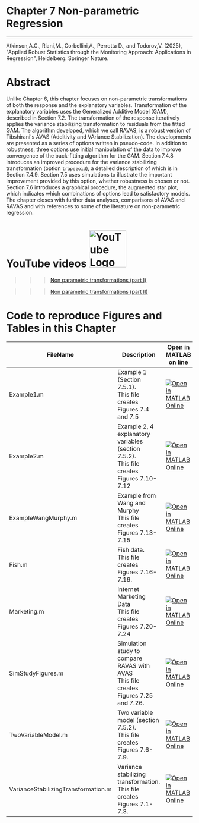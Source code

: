 # Chapter 7 Non-parametric Regression


---
Atkinson,A.C., Riani,M., Corbellini,A., Perrotta D., and Todorov,V. (2025), "Applied Robust Statistics through the Monitoring Approach: 
Applications in Regression", Heidelberg: Springer Nature.

# Abstract
 Unlike Chapter 6, this chapter focuses on non-parametric transformations of both the response and the explanatory variables. Transformation of the explanatory variables uses the Generalized Additive Model (GAM), described in Section 7.2. The transformation of the response iteratively applies the variance stabilizing transformation to residuals from the fitted GAM. The algorithm developed, which we call RAVAS, is a robust version of Tibshirani's AVAS  (Additivity and VAriance Stabilization).  The developments are presented as a series of options written in pseudo-code. In addition to robustness, three options use initial manipulation of the data to improve convergence of the back-fitting algorithm for the GAM. Section 7.4.8 introduces an improved procedure for the variance stabilizing transformation (option ``trapezoid``), a detailed description of which is in Section 7.4.9.  Section 7.5 uses simulations to illustrate the important improvement provided by this option, whether robustness is chosen or not. Section 7.6  introduces a  graphical procedure, the augmented star plot, which indicates which combinations of options lead to satisfactory models. The chapter closes with further data analyses, comparisons of AVAS and RAVAS and with references to some of the literature on non-parametric regression.


# YouTube videos  <img src="https://upload.wikimedia.org/wikipedia/commons/b/b8/YouTube_Logo_2017.svg" alt="YouTube Logo" width="100">


>>> <a href="https://youtu.be/Q7D3HioOxHQ?si=iC5gNyOYEvtOlkbp"> Non parametric transformations (part I) </a>

>>> <a href="https://youtu.be/bvOWwGmxRko?si=m0FtPkrlU4ctTizY"> Non parametric transformations (part II) </a>


# Code to reproduce Figures and Tables in this Chapter





| FileName | Description | Open in MATLAB on line | Jupiter notebook | 
 |---|---|---|---| 
 |Example1.m|Example 1 (Section 7.5.1).<br/> This file creates Figures 7.4 and 7.5|[![Open in MATLAB Online](https://www.mathworks.com/images/responsive/global/open-in-matlab-online.svg)](https://matlab.mathworks.com/open/github/v1?repo=UniprJRC/FigMonitoringBook&file=cap7//Example1.m)| [[ipynb](Example1.ipynb)]
|Example2.m|Example 2, 4 explanatory variables (section 7.5.2).<br/> This file creates Figures 7.10-7.12|[![Open in MATLAB Online](https://www.mathworks.com/images/responsive/global/open-in-matlab-online.svg)](https://matlab.mathworks.com/open/github/v1?repo=UniprJRC/FigMonitoringBook&file=cap7//Example2.m)| [[ipynb](Example2.ipynb)]
|ExampleWangMurphy.m|Example from Wang and Murphy<br/> This file creates Figures 7.13-7.15|[![Open in MATLAB Online](https://www.mathworks.com/images/responsive/global/open-in-matlab-online.svg)](https://matlab.mathworks.com/open/github/v1?repo=UniprJRC/FigMonitoringBook&file=cap7//ExampleWangMurphy.m)| [[ipynb](ExampleWangMurphy.ipynb)]
|Fish.m|Fish data.<br/> This file creates Figures 7.16-7.19.|[![Open in MATLAB Online](https://www.mathworks.com/images/responsive/global/open-in-matlab-online.svg)](https://matlab.mathworks.com/open/github/v1?repo=UniprJRC/FigMonitoringBook&file=cap7//Fish.m)| [[ipynb](Fish.ipynb)]
|Marketing.m|Internet Marketing Data<br/> This file creates Figures 7.20-7.24|[![Open in MATLAB Online](https://www.mathworks.com/images/responsive/global/open-in-matlab-online.svg)](https://matlab.mathworks.com/open/github/v1?repo=UniprJRC/FigMonitoringBook&file=cap7//Marketing.m)| [[ipynb](Marketing.ipynb)]
|SimStudyFigures.m|Simulation study to compare RAVAS with AVAS<br/> This file creates Figures 7.25 and 7.26.|[![Open in MATLAB Online](https://www.mathworks.com/images/responsive/global/open-in-matlab-online.svg)](https://matlab.mathworks.com/open/github/v1?repo=UniprJRC/FigMonitoringBook&file=cap7//SimStudyFigures.m)| [[ipynb](SimStudyFigures.ipynb)]
|TwoVariableModel.m|Two variable model (section 7.5.2).<br/> This file creates Figures 7.6-7.9.|[![Open in MATLAB Online](https://www.mathworks.com/images/responsive/global/open-in-matlab-online.svg)](https://matlab.mathworks.com/open/github/v1?repo=UniprJRC/FigMonitoringBook&file=cap7//TwoVariableModel.m)| [[ipynb](TwoVariableModel.ipynb)]
|VarianceStabilizingTransformation.m|Variance stabilizing transformation.<br/> This file creates Figures 7.1-7.3.|[![Open in MATLAB Online](https://www.mathworks.com/images/responsive/global/open-in-matlab-online.svg)](https://matlab.mathworks.com/open/github/v1?repo=UniprJRC/FigMonitoringBook&file=cap7//VarianceStabilizingTransformation.m)| [[ipynb](VarianceStabilizingTransformation.ipynb)]
